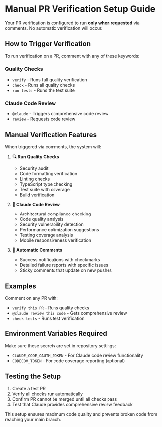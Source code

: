 # Manual PR Verification Setup Guide

Your PR verification is configured to run **only when requested** via comments. No automatic verification will occur.

## How to Trigger Verification

To run verification on a PR, comment with any of these keywords:

### Quality Checks
- `verify` - Runs full quality verification
- `check` - Runs all quality checks  
- `run tests` - Runs the test suite

### Claude Code Review
- `@claude` - Triggers comprehensive code review
- `review` - Requests code review

## Manual Verification Features

When triggered via comments, the system will:

1. **🔍 Run Quality Checks**
   - Security audit
   - Code formatting verification
   - Linting checks
   - TypeScript type checking
   - Test suite with coverage
   - Build verification

2. **🤖 Claude Code Review**
   - Architectural compliance checking
   - Code quality analysis
   - Security vulnerability detection
   - Performance optimization suggestions
   - Testing coverage analysis
   - Mobile responsiveness verification

3. **📝 Automatic Comments**
   - Success notifications with checkmarks
   - Detailed failure reports with specific issues
   - Sticky comments that update on new pushes

## Examples

Comment on any PR with:
- `verify this PR` - Runs quality checks
- `@claude review this code` - Gets comprehensive review
- `check tests` - Runs test verification

## Environment Variables Required

Make sure these secrets are set in repository settings:
- `CLAUDE_CODE_OAUTH_TOKEN` - For Claude code review functionality
- `CODECOV_TOKEN` - For code coverage reporting (optional)

## Testing the Setup

1. Create a test PR
2. Verify all checks run automatically
3. Confirm PR cannot be merged until all checks pass
4. Test that Claude provides comprehensive review feedback

This setup ensures maximum code quality and prevents broken code from reaching your main branch.